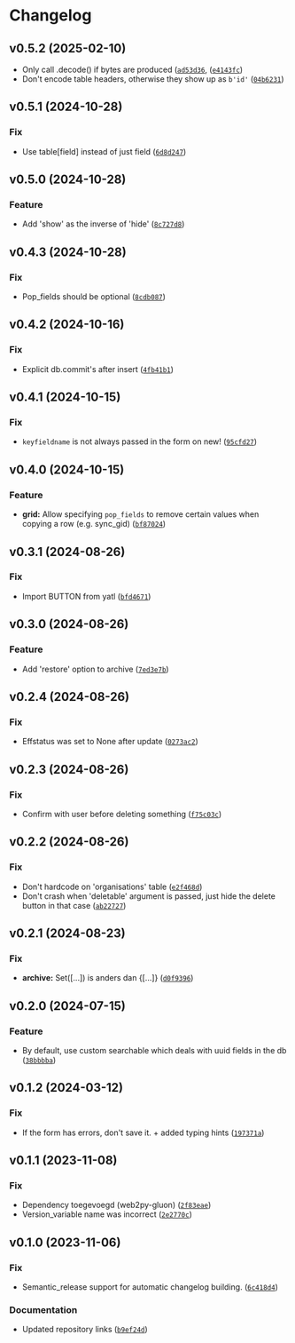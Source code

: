 # Changelog

<!--next-version-placeholder-->

## v0.5.2 (2025-02-10)
* Only call .decode() if bytes are produced ([`ad53d36`](https://github.com/educationwarehouse/edwh-web2py-effdted-prio-grid/commit/ad53d3630cd8ccc745aa1df32faa7a21d6696024), ([`e4143fc`](https://github.com/educationwarehouse/edwh-web2py-effdted-prio-grid/commit/e4143fcab5bd7d635bd0f5cfe09d860cc251aebf))
* Don't encode table headers, otherwise they show up as `b'id'` ([`04b6231`](https://github.com/educationwarehouse/edwh-web2py-effdted-prio-grid/commit/04b6231a10e9e1cb1e52f16ac3620ab9b0c7b401))

## v0.5.1 (2024-10-28)

### Fix

* Use table[field] instead of just field ([`6d8d247`](https://github.com/educationwarehouse/edwh-web2py-effdted-prio-grid/commit/6d8d24703cc95e0978ef4be3194195336935a695))

## v0.5.0 (2024-10-28)

### Feature

* Add 'show' as the inverse of 'hide' ([`8c727d8`](https://github.com/educationwarehouse/edwh-web2py-effdted-prio-grid/commit/8c727d8688a8ef2bd3509013f6d8647fd78f2e9c))

## v0.4.3 (2024-10-28)

### Fix

* Pop_fields should be optional ([`8cdb087`](https://github.com/educationwarehouse/edwh-web2py-effdted-prio-grid/commit/8cdb087dd4198d7e289369799babcb70cb10fee1))

## v0.4.2 (2024-10-16)

### Fix

* Explicit db.commit's after insert ([`4fb41b1`](https://github.com/educationwarehouse/edwh-web2py-effdted-prio-grid/commit/4fb41b145cfcecc4b272c4d197bf295b54a5df7f))

## v0.4.1 (2024-10-15)

### Fix

* `keyfieldname` is not always passed in the form on new! ([`95cfd27`](https://github.com/educationwarehouse/edwh-web2py-effdted-prio-grid/commit/95cfd27cb1844b6adefaf169ad85ac9a5af8e4bc))

## v0.4.0 (2024-10-15)

### Feature

* **grid:** Allow specifying `pop_fields` to remove certain values when copying a row (e.g. sync_gid) ([`bf87024`](https://github.com/educationwarehouse/edwh-web2py-effdted-prio-grid/commit/bf870246cbb78a6bdd3009bf9402135515dedae8))

## v0.3.1 (2024-08-26)

### Fix

* Import BUTTON from yatl ([`bfd4671`](https://github.com/educationwarehouse/edwh-web2py-effdted-prio-grid/commit/bfd46713f9611ca54e6d4ac5ee64505a6c765cf6))

## v0.3.0 (2024-08-26)

### Feature

* Add 'restore' option to archive ([`7ed3e7b`](https://github.com/educationwarehouse/edwh-web2py-effdted-prio-grid/commit/7ed3e7b3a10868bda97f2bca603e00cf711c5284))

## v0.2.4 (2024-08-26)

### Fix

* Effstatus was set to None after update ([`0273ac2`](https://github.com/educationwarehouse/edwh-web2py-effdted-prio-grid/commit/0273ac26fb19dbcc111df9a28758d9d051279112))

## v0.2.3 (2024-08-26)

### Fix

* Confirm with user before deleting something ([`f75c03c`](https://github.com/educationwarehouse/edwh-web2py-effdted-prio-grid/commit/f75c03c22f996822cba0039c660e24165a4a9fda))

## v0.2.2 (2024-08-26)

### Fix

* Don't hardcode on 'organisations' table ([`e2f468d`](https://github.com/educationwarehouse/edwh-web2py-effdted-prio-grid/commit/e2f468dd4ee92114b1033ce948da68f19b5c5657))
* Don't crash when 'deletable' argument is passed, just hide the delete button in that case ([`ab22727`](https://github.com/educationwarehouse/edwh-web2py-effdted-prio-grid/commit/ab22727e166ec1058140c3a7a03801745e0bd117))

## v0.2.1 (2024-08-23)

### Fix

* **archive:** Set([...]) is anders dan {[...]} ([`d0f9396`](https://github.com/educationwarehouse/edwh-web2py-effdted-prio-grid/commit/d0f93965c040e11e59d13a3c518d087f886e2eaf))

## v0.2.0 (2024-07-15)

### Feature

* By default, use custom searchable which deals with uuid fields in the db ([`38bbbba`](https://github.com/educationwarehouse/edwh-web2py-effdted-prio-grid/commit/38bbbbac8be7b68c103c974a695744e9afe41236))

## v0.1.2 (2024-03-12)

### Fix

* If the form has errors, don't save it. + added typing hints ([`197371a`](https://github.com/educationwarehouse/edwh-web2py-effdted-prio-grid/commit/197371a7115a27099b376ba0aafd26a26a11fe5c))

## v0.1.1 (2023-11-08)

### Fix

* Dependency toegevoegd (web2py-gluon) ([`2f83eae`](https://github.com/educationwarehouse/edwh-web2py-effdted-prio-grid/commit/2f83eae22e4d4b59ff78305f0a5f8d3af0f9f7cd))
* Version_variable name was incorrect ([`2e2770c`](https://github.com/educationwarehouse/edwh-web2py-effdted-prio-grid/commit/2e2770c4a302a173998e5337ae7b70887c742838))

## v0.1.0 (2023-11-06)
### Fix
* Semantic_release support for automatic changelog building. ([`6c418d4`](https://github.com/remcoboerma/edwh-web2py-effdted-prio-grid/commit/6c418d4ef4bbdc8eea60f2182e3869339d7f6fef))

### Documentation
* Updated repository links ([`b9ef24d`](https://github.com/remcoboerma/edwh-web2py-effdted-prio-grid/commit/b9ef24dcb50eee4232b3a325735ca2b5929a37d7))
